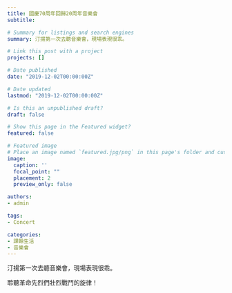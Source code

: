 ```yaml
---
title: 國慶70周年回歸20周年音樂會
subtitle: 

# Summary for listings and search engines
summary: 汀揚第一次去聼音樂會，現場表現很乖。

# Link this post with a project
projects: []

# Date published
date: "2019-12-02T00:00:00Z"

# Date updated
lastmod: "2019-12-02T00:00:00Z"

# Is this an unpublished draft?
draft: false

# Show this page in the Featured widget?
featured: false

# Featured image
# Place an image named `featured.jpg/png` in this page's folder and customize its options here.
image:
  caption: ''
  focal_point: ""
  placement: 2
  preview_only: false

authors:
- admin

tags:
- Concert

categories:
- 課餘生活
- 音樂會
---
```


汀揚第一次去聼音樂會，現場表現很乖。

聆聽革命先烈們壯烈戰鬥的旋律！

